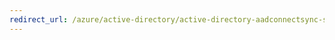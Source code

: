 ```yaml
---
redirect_url: /azure/active-directory/active-directory-aadconnectsync-service-manager-ui-operations
---
```

